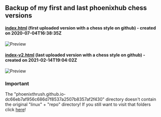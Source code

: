## Backup of my first and last phoenixhub chess versions

#### [index.html](https://github.com/Phoenixthrush/phoenixthrush.github.io/tree/c3e6ce51127bb317c05d35f9e1d3f8ec3f2391bd) (first uploaded version with a chess style on github) - created on 2020-07-04T16:38:35Z

![Preview](https://phoenixthrush.com/archive/first-phoenixhub-version/index.png)

#### [index-v2.html](https://github.com/Phoenixthrush/phoenixthrush.github.io/tree/dc66eb7af956c686d7f8537a2507b8357af2f430) (last uploaded version with a chess style on github) - created on 2021-02-14T19:04:02Z

![Preview](https://phoenixthrush.com/archive/first-phoenixhub-version/index-v2.png)

### Important

The "phoenixthrush.github.io-dc66eb7af956c686d7f8537a2507b8357af2f430" directory doesn't contain the original "linux" + "repo" directory!
If you still want to visit that folders click [here](https://github.com/Phoenixthrush/phoenixthrush.github.io/tree/dc66eb7af956c686d7f8537a2507b8357af2f430)!
